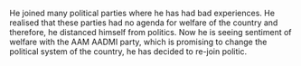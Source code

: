 He joined many political parties where he has had bad experiences. He realised that these parties had no agenda for welfare of the country and therefore, he distanced himself from politics. Now he is seeing sentiment of welfare with the AAM AADMI party, which is promising to change the political system of the country, he has decided to re-join politic.